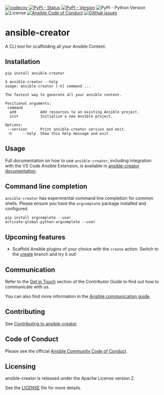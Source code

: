 [![codecov](https://codecov.io/github/ansible/ansible-creator/graph/badge.svg?token=QZKqxsNNsL)](https://codecov.io/github/ansible/ansible-creator)
[![PyPI - Status](https://img.shields.io/pypi/status/ansible-creator)](https://pypi.org/project/ansible-creator/)
[![PyPI - Version](https://img.shields.io/pypi/v/ansible-creator)](https://pypi.org/project/ansible-creator/)
![PyPI - Python Version](https://img.shields.io/pypi/pyversions/ansible-creator)
![License](https://img.shields.io/github/license/ansible/ansible-creator)
[![Ansible Code of Conduct](https://img.shields.io/badge/Code%20of%20Conduct-Ansible-silver.svg)](https://docs.ansible.com/ansible/latest/community/code_of_conduct.html)
[![GitHub issues](https://img.shields.io/github/issues/ansible/ansible-creator)](https://github.com/ansible/ansible-creator/issues)

# ansible-creator

A CLI tool for scaffolding all your Ansible Content.

## Installation

```shell
pip install ansible-creator
```

```shell
$ ansible-creator --help
usage: ansible-creator [-h] command ...

The fastest way to generate all your ansible content.

Positional arguments:
 command
  add           Add resources to an existing Ansible project.
  init          Initialize a new Ansible project.

Options:
 --version      Print ansible-creator version and exit.
 -h     --help  Show this help message and exit
```

## Usage

Full documentation on how to use `ansible-creator`, including integration with the VS Code Ansible Extension, is available in
[ansible-creator documentation](https://ansible.readthedocs.io/projects/creator/).

## Command line completion

`ansible-creator` has experimental command line completion for common shells. Please ensure you have the `argcomplete` package installed and configured.

```shell
pip install argcomplete --user
activate-global-python-argcomplete --user
```

## Upcoming features

- Scaffold Ansible plugins of your choice with the `create` action.
  Switch to the [create](https://github.com/ansible-community/ansible-creator/tree/create) branch and try it out!

## Communication

Refer to the [Get in Touch](https://ansible.readthedocs.io/projects/creator/contributing/#get-in-touch)
section of the Contributor Guide to find out how to communicate with us.

You can also find more information in the
[Ansible communication guide](https://docs.ansible.com/ansible/devel/community/communication.html).

## Contributing

See [Contributing to ansible-creator](https://ansible.readthedocs.io/projects/creator/contributing/).

## Code of Conduct

Please see the official
[Ansible Community Code of Conduct](https://docs.ansible.com/ansible/latest/community/code_of_conduct.html).

## Licensing

ansible-creator is released under the Apache License version 2.

See the [LICENSE](https://github.com/ansible/ansible-creator/blob/main/LICENSE) file for more details.
